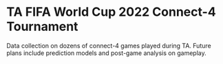 # TA FIFA World Cup 2022 Connect-4 Tournament

Data collection on dozens of connect-4 games played during TA. Future plans include prediction models and post-game analysis on gameplay.
